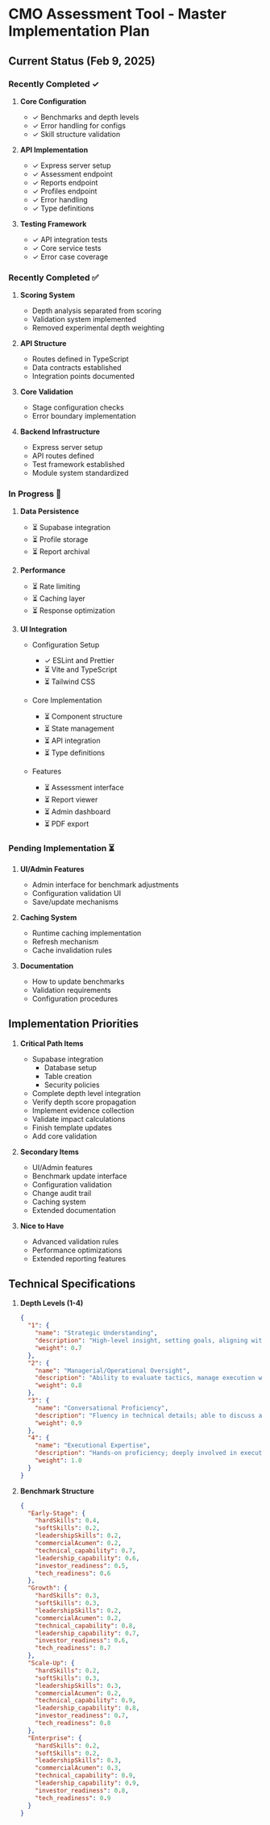 # CMO Assessment Tool - Master Implementation Plan

## Current Status (Feb 9, 2025)

### Recently Completed ✓

1. **Core Configuration**

   - ✓ Benchmarks and depth levels
   - ✓ Error handling for configs
   - ✓ Skill structure validation

2. **API Implementation**

   - ✓ Express server setup
   - ✓ Assessment endpoint
   - ✓ Reports endpoint
   - ✓ Profiles endpoint
   - ✓ Error handling
   - ✓ Type definitions

3. **Testing Framework**
   - ✓ API integration tests
   - ✓ Core service tests
   - ✓ Error case coverage

### Recently Completed ✅

1. **Scoring System**

   - Depth analysis separated from scoring
   - Validation system implemented
   - Removed experimental depth weighting

2. **API Structure**

   - Routes defined in TypeScript
   - Data contracts established
   - Integration points documented

3. **Core Validation**

   - Stage configuration checks
   - Error boundary implementation

4. **Backend Infrastructure**
   - Express server setup
   - API routes defined
   - Test framework established
   - Module system standardized

### In Progress 🔄

1. **Data Persistence**

   - ⏳ Supabase integration
   - ⏳ Profile storage
   - ⏳ Report archival

2. **Performance**

   - ⏳ Rate limiting
   - ⏳ Caching layer
   - ⏳ Response optimization

3. **UI Integration**

   - Configuration Setup

     - ✓ ESLint and Prettier
     - ⏳ Vite and TypeScript
     - ⏳ Tailwind CSS

   - Core Implementation

     - ⏳ Component structure
     - ⏳ State management
     - ⏳ API integration
     - ⏳ Type definitions

   - Features
     - ⏳ Assessment interface
     - ⏳ Report viewer
     - ⏳ Admin dashboard
     - ⏳ PDF export

### Pending Implementation ⏳

1. **UI/Admin Features**

   - Admin interface for benchmark adjustments
   - Configuration validation UI
   - Save/update mechanisms

2. **Caching System**

   - Runtime caching implementation
   - Refresh mechanism
   - Cache invalidation rules

3. **Documentation**
   - How to update benchmarks
   - Validation requirements
   - Configuration procedures

## Implementation Priorities

1. **Critical Path Items**

   - Supabase integration
     - Database setup
     - Table creation
     - Security policies
   - Complete depth level integration
   - Verify depth score propagation
   - Implement evidence collection
   - Validate impact calculations
   - Finish template updates
   - Add core validation

2. **Secondary Items**

   - UI/Admin features
   - Benchmark update interface
   - Configuration validation
   - Change audit trail
   - Caching system
   - Extended documentation

3. **Nice to Have**
   - Advanced validation rules
   - Performance optimizations
   - Extended reporting features

## Technical Specifications

1. **Depth Levels (1-4)**

   ```json
   {
     "1": {
       "name": "Strategic Understanding",
       "description": "High-level insight, setting goals, aligning with investor/board strategy",
       "weight": 0.7
     },
     "2": {
       "name": "Managerial/Operational Oversight",
       "description": "Ability to evaluate tactics, manage execution without being hands-on",
       "weight": 0.8
     },
     "3": {
       "name": "Conversational Proficiency",
       "description": "Fluency in technical details; able to discuss and identify issues",
       "weight": 0.9
     },
     "4": {
       "name": "Executional Expertise",
       "description": "Hands-on proficiency; deeply involved in executing technical tasks",
       "weight": 1.0
     }
   }
   ```

2. **Benchmark Structure**

   ```json
   {
     "Early-Stage": {
       "hardSkills": 0.4,
       "softSkills": 0.2,
       "leadershipSkills": 0.2,
       "commercialAcumen": 0.2,
       "technical_capability": 0.7,
       "leadership_capability": 0.6,
       "investor_readiness": 0.5,
       "tech_readiness": 0.6
     },
     "Growth": {
       "hardSkills": 0.3,
       "softSkills": 0.3,
       "leadershipSkills": 0.2,
       "commercialAcumen": 0.2,
       "technical_capability": 0.8,
       "leadership_capability": 0.7,
       "investor_readiness": 0.6,
       "tech_readiness": 0.7
     },
     "Scale-Up": {
       "hardSkills": 0.2,
       "softSkills": 0.3,
       "leadershipSkills": 0.3,
       "commercialAcumen": 0.2,
       "technical_capability": 0.9,
       "leadership_capability": 0.8,
       "investor_readiness": 0.7,
       "tech_readiness": 0.8
     },
     "Enterprise": {
       "hardSkills": 0.2,
       "softSkills": 0.2,
       "leadershipSkills": 0.3,
       "commercialAcumen": 0.3,
       "technical_capability": 0.9,
       "leadership_capability": 0.9,
       "investor_readiness": 0.8,
       "tech_readiness": 0.9
     }
   }
   ```

